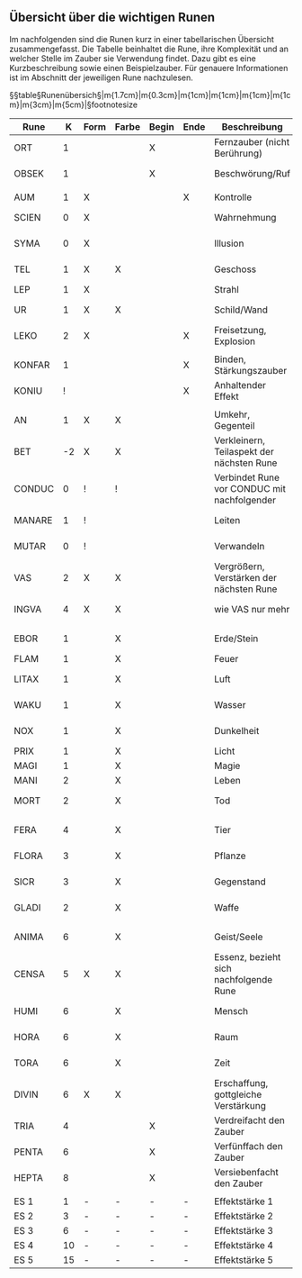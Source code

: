 ## Übersicht über die wichtigen Runen

Im nachfolgenden sind die Runen kurz in einer tabellarischen Übersicht zusammengefasst. Die Tabelle beinhaltet
die Rune, ihre Komplexität und an welcher Stelle im Zauber sie Verwendung findet. Dazu gibt es eine Kurzbeschreibung
sowie einen Beispielzauber. Für genauere Informationen ist im Abschnitt der jeweiligen Rune nachzulesen.

§§table§Runenübersich§|m{1.7cm}|m{0.3cm}|m{1cm}|m{1cm}|m{1cm}|m{1cm}|m{3cm}|m{5cm}|§footnotesize

| Rune | K | Form | Farbe | Begin | Ende | Beschreibung | Beispiel |
|------|---|------|-------|-------------|------------|--------------|----------|
| ORT | 1 | | | X | | Fernzauber (nicht Berührung) | ORT TEL FLAM, Fernkampfgeschoss |
| OBSEK | 1 | | | X | | Beschwörung/Ruf | OBSEK FLAM, Feuerbeschwörung |
| | | | | | | | |
| AUM | 1 | X | | | X | Kontrolle | ORT AUM SICR, Telekinese |
| SCIEN | 0 | X | | | | Wahrnehmung | SCIEN MAGI, Magiewahrnehmung |
| SYMA  | 0 | X | | | | Illusion | SYMA FERA KONIU, Tierillusion |
| TEL | 1 | X | X | | | Geschoss | TEL FLAM KONFAR, Feuerpfeilverzauberung |
| LEP | 1 | X | | | | Strahl | ORT LEP POR, Blitzstrahl |
| UR | 1 | X | X | | | Schild/Wand | ORT SYMA UR WAKU KONIU, Wasserwandillusion |
| LEKO | 2 | X | | | X | Freisetzung, Explosion | ORT TEL FLAM LEKO, Feuerball |
| | | | | | | | |
| KONFAR | 1 | | | | X | Binden, Stärkungszauber | PRIX KONFAR, Intelligenzbuff |
| KONIU | ! | | | | X | Anhaltender Effekt | BET PRIX KONIU, Lichtzauber |
| | | | | | | | |
| AN | 1 | X | X | | | Umkehr, Gegenteil | ORT AN MAGI, schwacher Gegenzauber |
| BET | -2 | X | X | | | Verkleinern, Teilaspekt der nächsten Rune | BET FLAM KONFAR, Wärmeverzauberung |
| CONDUC | 0 | ! | ! | | | Verbindet Rune vor CONDUC mit nachfolgender | WAKU CONDUC LITAX, Eis |
| MANARE | 1 | ! | | | | Leiten | ORT MANARE MANI, Leben entziehen |
| MUTAR | 0 | ! | | | | Verwandeln | HUMI MUTAR FERA KONFAR, Mensch zu Tier verwandeln |
| VAS | 2 | X | X | | | Vergrößern, Verstärken der nächsten Rune | ORT VAS AN FLAM, Brand löschen |
| INGVA | 4 | X | X | | | wie VAS nur mehr | INGVA AUM EBOR KONIU, Skulpturen formen |
| | | | | | | | |
| EBOR | 1 | | X | | | Erde/Stein | OBSEK UR EBOR, Erdmauerbeschwörung |
| FLAM | 1 | | X | | | Feuer | BET FLAM, Anzünden |
| LITAX | 1 | | X | | | Luft | ORT AUM LITAX KONIU, Luftstrom |
| WAKU | 1 | | X | | | Wasser | ORT AUM WAKU KONIU, Wasser bändigen |
| NOX | 1 | | X | | | Dunkelheit | NOX KONFAR, Willenskraftstärkung |
| PRIX | 1 | | X | | | Licht | ORT PRIX, Lichtblitz |
| MAGI | 1 | | X | | | Magie | UR MAGI KONIU, Magieschild |
| MANI | 2 | | X | | | Leben | MANI, Heilungzauber |
| MORT | 2 | | X | | | Tod | SCIEN MORT KONIU, Krankheit/Gift spüren |
| | | | | | | | |
| FERA | 4 | |X | | | Tier | SCIEN FERA KONIU, Tiere aufspüren |
| FLORA | 3 | | X | | | Pflanze | ORT AN FLORA LEKO, Unkraut vernichten |
| SICR | 3 | | X | | | Gegenstand | ORT AUM SICR KONIU, Gegenstandslevitation |
| GLADI | 2 | | X | | | Waffe | GLADI FLAM KONFAR, Flammenschwertverzauberung |
| | | | | | | | |
| ANIMA | 6 | | X | | | Geist/Seele | OBSEK ANIMA MORT, Totengeist beschwören |
| CENSA | 5 | X | X | | | Essenz, bezieht sich nachfolgende Rune | ORT MANARE CENSA MAGI, Magie stehlen |
| HUMI | 6 | | X | | | Mensch | ORT VAS AUM HUMI KONIU, Gedankenkontrolle |
| HORA | 6 | | X | | | Raum | ORT AUM HORA, Raumkrümmung |
| TORA | 6 | | X | | | Zeit | SCIEN VAS TORA KONIU, Vergangenheitsblick |
| DIVIN | 6 | X | X | | | Erschaffung, gottgleiche Verstärkung | DIVIN HUMI CONDUC MANI, Wiederbelebung |
| TRIA | 4 | | | X | | Verdreifacht den Zauber | TRIA ORT TEL FLAM, 3 Feuergeschoße |
| PENTA | 6 | | | X | | Verfünffach den Zauber | HEPTA ORT UR MAGI KONIU, 5 magische Schilde |
| HEPTA | 8 | | | X | | Versiebenfacht den Zauber | HEPTA ORT FIR INGVA FIR KONIU, Eissturm mit 7 Zentren |
| | | | | | | | |
| ES 1 | 1 | - | - | - | - | Effektstärke 1 | Verwendung für Schaden, etc |
| ES 2 | 3 | - | - | - | - | Effektstärke 2 | Verwendung für Schaden, etc |
| ES 3 | 6 | - | - | - | - | Effektstärke 3 | Verwendung für Schaden, etc |
| ES 4 | 10 | - | - | - | - | Effektstärke 4 | Verwendung für Schaden, etc |
| ES 5 | 15 | - | - | - | - | Effektstärke 5 | Verwendung für Schaden, etc |
